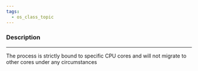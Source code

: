 ```yaml
---
tags:
  - os_class_topic
---
```

### Description
---
The process is strictly bound to specific CPU cores and will not migrate to other cores under any circumstances